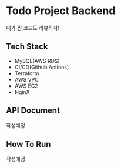 # Todo Project Backend

내가 짠 코드도 리뷰하자!

## Tech Stack

- MySQL(AWS RDS)
- CI/CD(Github Actions)
- Terraform
- AWS VPC
- AWS EC2
- NginX

## API Document

작성예정

## How To Run

작성예정

